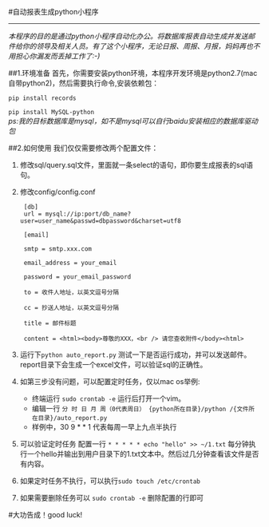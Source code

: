 #自动报表生成python小程序
****
  *本程序的目的是通过python小程序自动化办公。将数据库报表自动生成并发送邮件给你的领导及相关人员。有了这个小程序，无论日报、周报、月报，妈妈再也不用担心你漏发而丢掉工作了:-)*
  
##1.环境准备
首先，你需要安装python环境，本程序开发环境是python2.7(mac自带python2)，然后需要执行命令,安装依赖包：

`pip install records`

`pip install MySQL-python`   
*ps:我的目标数据库是mysql，如不是mysql可以自行baidu安装相应的数据库驱动包*

##2.如何使用
我们仅仅需要修改两个配置文件：

1. 修改sql/query.sql文件，里面就一条select的语句，即你要生成报表的sql语句。
2. 修改config/config.conf
	
		[db]
    	url = mysql://ip:port/db_name?user=user_name&passwd=dbpassword&charset=utf8

		[email]
	
		smtp = smtp.xxx.com
	
		email_address = your_email
	
		password = your_email_password
	
		to = 收件人地址，以英文逗号分隔
	
		cc = 抄送人地址，以英文逗号分隔
	
		title = 邮件标题
	
		content = <html><body>尊敬的XXX，<br /> 请您查收附件</body><html>

3. 运行下`python auto_report.py` 测试一下是否运行成功，并可以发送邮件。 report目录下会生成一个excel文件，可以验证sql的正确性。
4. 如第三步没有问题，可以配置定时任务，仅以mac os举例:

	- 终端运行 `sudo crontab -e` 运行后打开一个vim。
	- 编辑一行 `分 时 日 月 周（0代表周日） {python所在目录}/python /{文件所在目录}/auto_report.py`
	- 样例中，30 9 * * 1 代表每周一早上九点半执行
5. 可以验证定时任务 配置一行 `* * * * * echo "hello" >> ~/1.txt` 每分钟执行一个hello并输出到用户目录下的1.txt文本中。然后过几分钟查看该文件是否有内容。
6. 如果定时任务不执行，可以执行`sudo touch /etc/crontab`
7. 如果需要删除任务可以 `sudo crontab -e` 删除配置的行即可

#大功告成！good luck!


